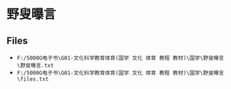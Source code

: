 # 野叟曝言

## Files

- `F:/5000G电子书\G01-文化科学教育体育(国学 文化 体育 教程 教材)\国学\野叟曝言\野叟曝言.txt`
- `F:/5000G电子书\G01-文化科学教育体育(国学 文化 体育 教程 教材)\国学\野叟曝言\files.txt`
